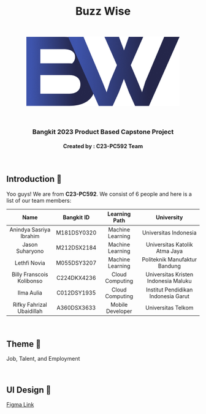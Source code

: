 <h1 align="center">Buzz Wise</h1>
<br>
<p align="center">
  <img src="https://github.com/BuzzWiseTeam/.github/blob/main/profile/BW.png">
</p>
<br>
<h3 align="center">Bangkit 2023 Product Based Capstone Project</h3>
<h4 align="center">Created by : C23-PC592 Team</h4>

<br>

## Introduction 👋
Yoo guys! We are from **C23-PC592**. We consist of 6 people and here is a list of our team members:

| Name | Bangkit ID | Learning Path | University |
| :---: | :---: | :---: | :---: |
| Anindya Sasriya Ibrahim  | M181DSY0320  | Machine Learning | Universitas Indonesia |
| Jason Suharyono | M212DSX2184  | Machine Learning | Universitas Katolik Atma Jaya |
| Lethfi Novia | M055DSY3207 | Machine Learning | Politeknik Manufaktur Bandung |
| Billy Franscois Kolibonso | C224DKX4236  | Cloud Computing | Universitas Kristen Indonesia Maluku |
| Ilma Aulia | C012DSY1935  | Cloud Computing | Institut Pendidikan Indonesia Garut |
| Rifky Fahrizal Ubaidillah | A360DSX3633 | Mobile Developer | Universitas Telkom |

<br>

## Theme 📖
Job, Talent, and Employment

<br>

## UI Design 🎨
<a href="https://www.figma.com/file/CRKQ6oejiJRMIpNdNH1D4i/Buzz-Wise-Design?type=design&node-id=0%3A1&t=Y3noAjsZymz7bvEx-1">Figma Link</a>

<br>
